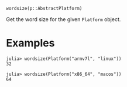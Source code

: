 ```
wordsize(p::AbstractPlatform)
```

Get the word size for the given `Platform` object.

# Examples

```jldoctest
julia> wordsize(Platform("armv7l", "linux"))
32

julia> wordsize(Platform("x86_64", "macos"))
64
```
